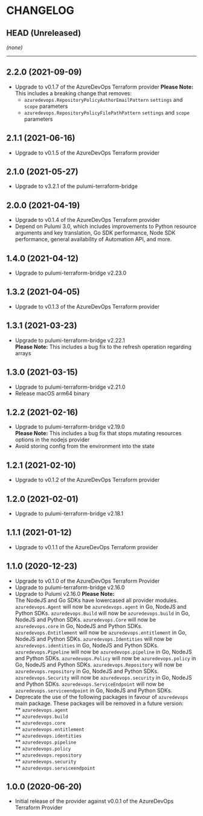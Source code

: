 CHANGELOG
=========

## HEAD (Unreleased)
_(none)_

---

## 2.2.0 (2021-09-09)
* Upgrade to v0.1.7 of the AzureDevOps Terraform provider
  **Please Note:** This includes a breaking change that removes:
  * `azuredevops.RepositoryPolicyAuthorEmailPattern` `settings` and `scope` parameters
  * `azuredevops.RepositoryPolicyFilePathPattern` `settings` and `scope` parameters

## 2.1.1 (2021-06-16)
* Upgrade to v0.1.5 of the AzureDevOps Terraform provider

## 2.1.0 (2021-05-27)
* Upgrade to v3.2.1 of the pulumi-terraform-bridge

## 2.0.0 (2021-04-19)
* Upgrade to v0.1.4 of the AzureDevOps Terraform provider
* Depend on Pulumi 3.0, which includes improvements to Python resource arguments and key translation, Go SDK performance,
  Node SDK performance, general availability of Automation API, and more.

## 1.4.0 (2021-04-12)
* Upgrade to pulumi-terraform-bridge v2.23.0

## 1.3.2 (2021-04-05)
* Upgrade to v0.1.3 of the AzureDevOps Terraform provider

## 1.3.1 (2021-03-23)
* Upgrade to pulumi-terraform-bridge v2.22.1  
  **Please Note:** This includes a bug fix to the refresh operation regarding arrays

## 1.3.0 (2021-03-15)
* Upgrade to pulumi-terraform-bridge v2.21.0
* Release macOS arm64 binary

## 1.2.2 (2021-02-16)
* Upgrade to pulumi-terraform-bridge v2.19.0  
  **Please Note:** This includes a bug fix that stops mutating resources options in the nodejs provider
* Avoid storing config from the environment into the state

## 1.2.1 (2021-02-10)
* Upgrade to v0.1.2 of the AzureDevOps Terraform provider

## 1.2.0 (2021-02-01)
* Upgrade to pulumi-terraform-bridge v2.18.1

## 1.1.1 (2021-01-12)
* Upgrade to v0.1.1 of the AzureDevOps Terraform provider

## 1.1.0 (2020-12-23)
* Upgrade to v0.1.0 of the AzureDevOps Terraform Provider
* Upgrade to pulumi-terraform-bridge v2.16.0
* Upgrade to Pulumi v2.16.0 
  **Please Note:**  
  The NodeJS and Go SDKs have lowercased all provider modules.
  `azuredevops.Agent` will now be `azuredevops.agent` in Go, NodeJS and Python SDKs.
  `azuredevops.Build` will now be `azuredevops.build` in Go, NodeJS and Python SDKs.
  `azuredevops.Core` will now be `azuredevops.core` in Go, NodeJS and Python SDKs.
  `azuredevops.Entitlement` will now be `azuredevops.entitlement` in Go, NodeJS and Python SDKs.
  `azuredevops.Identities` will now be `azuredevops.identities` in Go, NodeJS and Python SDKs.
  `azuredevops.Pipeline` will now be `azuredevops.pipeline` in Go, NodeJS and Python SDKs.
  `azuredevops.Policy` will now be `azuredevops.policy` in Go, NodeJS and Python SDKs.
  `azuredevops.Repository` will now be `azuredevops.repository` in Go, NodeJS and Python SDKs.
  `azuredevops.Security` will now be `azuredevops.security` in Go, NodeJS and Python SDKs.
  `azuredevops.ServiceEndpoint` will now be `azuredevops.serviceendpoint` in Go, NodeJS and Python SDKs.
* Deprecate the use of the following packages in favour of `azuredevops` main package. These packages
  will be removed in a future version:  
  ** `azuredevops.agent`  
  ** `azuredevops.build`  
  ** `azuredevops.core`  
  ** `azuredevops.entitlement`  
  ** `azuredevops.identities`  
  ** `azuredevops.pipeline`  
  ** `azuredevops.policy`  
  ** `azuredevops.repository`  
  ** `azuredevops.security`  
  ** `azuredevops.serviceendpoint`

## 1.0.0 (2020-06-20)
* Initial release of the provider against v0.0.1 of the AzureDevOps Terraform Provider
